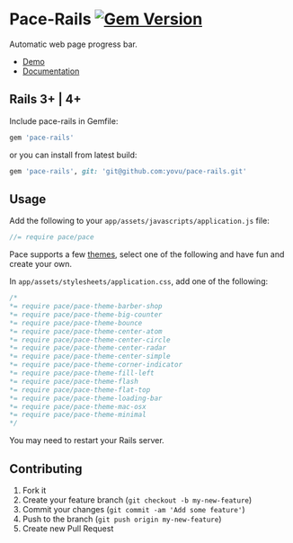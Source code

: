 # Pace-Rails [![Gem Version](https://badge.fury.io/rb/pace-rails.png)](http://badge.fury.io/rb/pace-rails)

Automatic web page progress bar.

-	[Demo](http://github.hubspot.com/pace/docs/welcome/)
-	[Documentation](http://github.hubspot.com/pace/)

## Rails 3+ | 4+

Include pace-rails in Gemfile:

```ruby
gem 'pace-rails'
```

or you can install from latest build:

```ruby
gem 'pace-rails', git: 'git@github.com:yovu/pace-rails.git'
```

## Usage

Add the following to your `app/assets/javascripts/application.js` file:

```js
//= require pace/pace
```

Pace supports a few [themes](http://github.hubspot.com/pace/docs/welcome/), select one of the following and have fun and create your own.

In `app/assets/stylesheets/application.css`, add one of the following:

```scss
/*
*= require pace/pace-theme-barber-shop
*= require pace/pace-theme-big-counter
*= require pace/pace-theme-bounce
*= require pace/pace-theme-center-atom
*= require pace/pace-theme-center-circle
*= require pace/pace-theme-center-radar
*= require pace/pace-theme-center-simple
*= require pace/pace-theme-corner-indicator
*= require pace/pace-theme-fill-left
*= require pace/pace-theme-flash
*= require pace/pace-theme-flat-top
*= require pace/pace-theme-loading-bar
*= require pace/pace-theme-mac-osx
*= require pace/pace-theme-minimal
*/
```

You may need to restart your Rails server.

## Contributing

1. Fork it
2. Create your feature branch (`git checkout -b my-new-feature`)
3. Commit your changes (`git commit -am 'Add some feature'`)
4. Push to the branch (`git push origin my-new-feature`)
5. Create new Pull Request
